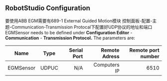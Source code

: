 ## RobotStudio Configuration

要使用ABB EGM需要有689-1 External Guided Motion模块
控制面板-配置-主题-Communication-Transmission Protocal下配置好UDP协议的地址和端口
EGMSensor needs to be defined under **Configuration Editor** - **Communication** - **Transmission Protocol.** The parameters are: 

| Name        | Type           | Serial Port  | Remote Adress   | Remote port number   |
| ----------- |:--------------:| ------------:| ---------------:| --------------------:|
| EGMSensor   | UDPUC          | N/A          | Computers IP	| 6510				   |
